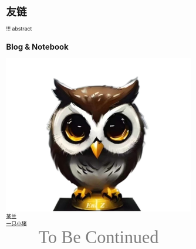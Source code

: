# 友链

!!! abstract
    

## Blog & Notebook

<div class="flink-list">
    <div class="flink-list-item">
        <a href="https://enlzhao.com/" title="hengzhao" target="_blank">
            <div class="flink-item-icon">
                <img src="../Images/enlz.png" alt="hengzhao">
            </div>
            <div class="flink-item-name">某兰</div>
            <div class="flink-item-desc">一只小猪</div>
        </a>
    </div>
</div>
    
<center><font face="JetBrains Mono" color=grey size=18>To Be Continued</font></center>